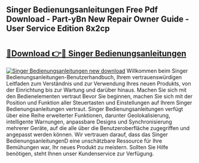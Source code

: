 ## Singer Bedienungsanleitungen Free Pdf Download - Part-yBn New Repair Owner Guide - User Service Edition 8x2cp

# <h2><a href="http://df41w20.blite.top/?on=Singer+Bedienungsanleitungen">🔗Download 👉🔴 Singer Bedienungsanleitungen</a></h2>

[![Singer Bedienungsanleitungen new download](https://i.imgur.com/lujVjoI.png)](http://df41w20.blite.top/?on=Singer+Bedienungsanleitungen)
Willkommen beim Singer Bedienungsanleitungen-Benutzerhandbuch, Ihrem vertrauenswürdigen Leitfaden zum Verständnis und zur Verwendung Ihres neuen Produkts, von der Einrichtung bis zur Wartung und darüber hinaus. Machen Sie sich mit den Bedienelementen vertraut Bevor Sie beginnen, machen Sie sich mit der Position und Funktion aller Steuertasten und Einstellungen auf Ihrem Singer Bedienungsanleitungen vertraut. Singer Bedienungsanleitungen verfügt über eine Reihe erweiterter Funktionen, darunter Geolokalisierung, intelligente Warnungen, anpassbare Designs und Synchronisierung mehrerer Geräte, auf die alle über die Benutzeroberfläche zugegriffen und angepasst werden können. Wir vertrauen darauf, dass das Singer BedienungsanleitungenD eine unschätzbare Ressource für Ihre Bemühungen war, Ihr neues Produkt zu meistern. Sollten Sie Hilfe benötigen, steht Ihnen unser Kundenservice zur Verfügung.

